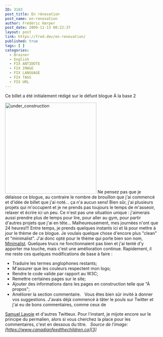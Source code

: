 ```yaml
---
ID: 3183
post_title: En rénovation
post_name: en-renovation
author: Frédéric Harper
post_date: 2009-11-13 00:22:37
layout: post
link: https://fred.dev/en-renovation/
published: true
tags: [ ]
categories:
  - Brainer
  - English
  - FIX ANTIDOTE
  - FIX IMAGE
  - FIX LANGUAGE
  - FIX TAGS
  - FIX URL
---
```

<div id="deadblog">
  Ce billet a été initialement rédigé sur le défunt blogue À la base 2
</div>

<img title="under_construction" src="http://fred.dev/wp-content/uploads/2009/11/under_construction-300x299.png" alt="under_construction" width="300" height="299" /> Ne pensez pas que je délaisse ce blogue, au contraire le nombre de brouillon que j'ai commencé et d'idée de billet que j'ai noté... ça n'a aucun sens! Bien sûr, j'ai plusieurs projets qui m'occupent et je ne prends pas toujours le temps de m'asseoir, relaxer et écrire ici un peu. Ce n'est pas une situation unique : j'aimerais aussi prendre plus de temps pour lire, pour aller au gym, pour partir d'autres projets que j'ai en tête... Malheureusement, mes journées n'ont que 24 heures!!! Entre temps, je prends quelques instants ici et là pour mettre à jour le thème de ce blogue. Je voulais quelque chose d'encore plus "clean" et "minimalist". J'ai donc opté pour le thème qui porte bien son nom, [Minimalist][1]. Quelques trucs ne fonctionnaient pas bien et j'ai tenté d'y apporter ma touche, mais c'est une amélioration continue. Rapidement, il me reste ces quelques modifications de base à faire : 
*   Traduire les termes anglophones restants;
*   M'assurer que les couleurs respectent mon logo;
*   Rendre le code valide par rapport au W3C;
*   Remettre certaines pages sur le site;
*   Ajouter des informations dans les pages en construction telle que "À propos";
*   Améliorer la section commentaire.   Vous êtes bien sûr invité à donner vos suggestions. J'avais déjà commencé à tâter le pouls sur Twitter et j'ai eu de bons commentaires, comme ceux de 

[Samuel Lavoie][2] et d'autres Twitteux. Pour l'instant, je mijote encore sur le principe du permalien, alors si vous cherchez la place pour les commentaires, c'est en dessous du titre.   *Source de l'image: [https://www.canadianfeedthechildren.ca][3]*

 [1]: https://wordpress.org/extend/themes/minimalist "Thème Minimalist"
 [2]: https://www.samuellavoie.com/ "Blogue de Samuel Lavoie"
 [3]: https://canadianfeedthechildren.ca "Site Web de l'image"